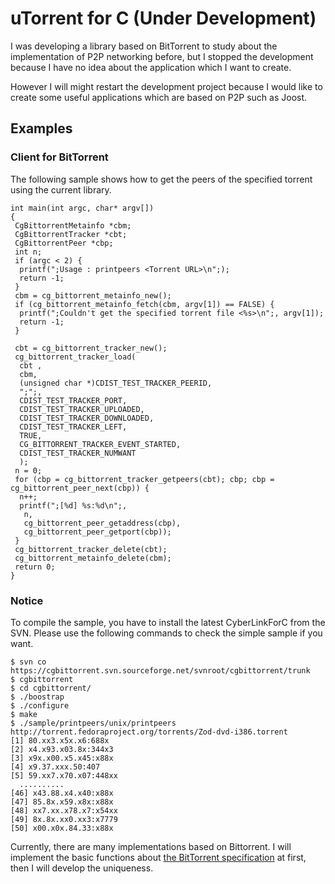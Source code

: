 # uTorrent for C (Under Development)

I was developing a library based on BitTorrent to study about the implementation of P2P networking before, but I stopped the development because I have no idea about the application which I want to create.

However I will might restart the development project because I would like to create some useful applications which are based on P2P such as Joost.

## Examples

### Client for BitTorrent

The following sample shows how to get the peers of the specified torrent using the current library.

```
int main(int argc, char* argv[])
{
 CgBittorrentMetainfo *cbm;
 CgBittorrentTracker *cbt;
 CgBittorrentPeer *cbp;
 int n;
 if (argc < 2) {
  printf(";Usage : printpeers <Torrent URL>\n";);
  return -1;
 }
 cbm = cg_bittorrent_metainfo_new();
 if (cg_bittorrent_metainfo_fetch(cbm, argv[1]) == FALSE) {
  printf(";Couldn't get the specified torrent file <%s>\n";, argv[1]);
  return -1;
 }

 cbt = cg_bittorrent_tracker_new();
 cg_bittorrent_tracker_load(
  cbt ,
  cbm,
  (unsigned char *)CDIST_TEST_TRACKER_PEERID,
  ";";,
  CDIST_TEST_TRACKER_PORT,
  CDIST_TEST_TRACKER_UPLOADED,
  CDIST_TEST_TRACKER_DOWNLOADED,
  CDIST_TEST_TRACKER_LEFT,
  TRUE,
  CG_BITTORRENT_TRACKER_EVENT_STARTED,
  CDIST_TEST_TRACKER_NUMWANT
  );
 n = 0;
 for (cbp = cg_bittorrent_tracker_getpeers(cbt); cbp; cbp = cg_bittorrent_peer_next(cbp)) {
  n++;
  printf(";[%d] %s:%d\n";,
   n,
   cg_bittorrent_peer_getaddress(cbp),
   cg_bittorrent_peer_getport(cbp));
 }
 cg_bittorrent_tracker_delete(cbt);
 cg_bittorrent_metainfo_delete(cbm);
 return 0;
}
```

### Notice

To compile the sample, you have to install the latest CyberLinkForC from the SVN. Please use the following commands to check the simple sample if you want.

```
$ svn co https://cgbittorrent.svn.sourceforge.net/svnroot/cgbittorrent/trunk
$ cgbittorrent
$ cd cgbittorrent/
$ ./boostrap
$ ./configure
$ make
$ ./sample/printpeers/unix/printpeers http://torrent.fedoraproject.org/torrents/Zod-dvd-i386.torrent
[1] 80.xx3.x5x.x6:688x
[2] x4.x93.x03.8x:344x3
[3] x9x.x00.x5.x45:x88x
[4] x9.37.xxx.50:407
[5] 59.xx7.x70.x07:448xx
  ..........
[46] x43.88.x4.x40:x88x
[47] 85.8x.x59.x8x:x88x
[48] xx7.xx.x78.x7:x54xx
[49] 8x.8x.xx0.xx3:x7779
[50] x00.x0x.84.33:x88x
```

Currently, there are many implementations based on Bittorrent. I will implement the basic functions about [the BitTorrent specification](http://wiki.theory.org/BitTorrentSpecification) at first, then I will develop the uniqueness.
